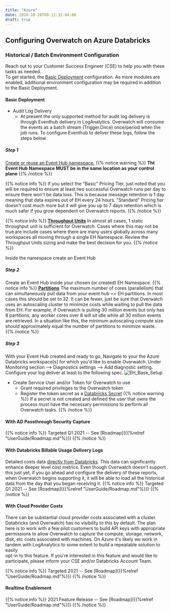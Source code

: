 ```yaml
---
title: "Azure"
date: 2020-10-28T09:12:32-04:00
draft: true
---
```


## Configuring Overwatch on Azure Databricks
### Historical / Batch Environment Configuration
Reach out to your Customer Success Engineer (CSE) to help you with these tasks as needed.
<br>
To get started, the [Basic Deployment](#basic-deployment) configuration. As more modules are enabled, additional
environment configuration may be required in addition to the Basic Deployment.

#### Basic Deployment
* Audit Log Delivery
    * At present the only supported method for audit log delivery is through Eventhub delivery in LogAnalytics. 
    Overwatch will consume the events as a batch stream (Trigger.Once) once/period when the job runs. To configure 
    Eventhub to deliver these logs, follow the steps below.
    
##### Step 1
[Create or reuse an Event Hub namespace.](https://docs.microsoft.com/en-us/azure/event-hubs/event-hubs-create)
{{% notice warning %}}
**Tht Event Hub Namespace MUST be in the same location as your control plane** 
{{% /notice %}}

{{% notice info %}}
If you select the "Basic" Pricing Tier, just noted that you will be required to ensure at least two successful 
Overwatch runs per day to ensure there won't be data loss. This is because message retention is 1 day meaning that 
data expires out of EH every 24 hours. "Standard" Pricing tier doesn't cost much more but 
it will give you up to 7 days retention which is much safer if you grow dependent on Overwatch reports. 
{{% /notice %}}

{{% notice info %}}
[**Throughput Units**](https://docs.microsoft.com/en-us/azure/event-hubs/event-hubs-scalability#throughput-units) 
In almost all cases, 1 static throughput unit is sufficient for Overwatch. Cases where this may not be true are 
include cases where there are many users globally across many workspaces all moving through a single EH Namespace.
Review the Throughput Units sizing and make the best decision for you.
{{% /notice %}}

Inside the namespace create an Event Hub

##### Step 2
Create an Event Hub inside your chosen (or created) EH Namespace.
{{% notice info %}}
[**Partitions**](https://docs.microsoft.com/en-us/azure/event-hubs/event-hubs-scalability#partitions)
The maximum number of cores (parallelism) that can simultaneously pull data from your event hub == EH partitions.
In most cases this should be set to 32. It can be fewer, just be sure that Overwatch uses an autoscaling cluster
to minimize costs while waiting to pull the data from EH. For example, if Overwatch is pulling 30 million events 
but only has 8 partitions, any worker cores over 8 will sit idle while all 30 million events are retrieved. In a 
situation like this, the minimum autoscaling compute size should approximately equal the number of partitions to 
minimize waste.  
{{% /notice %}}

##### Step 3
With your Event Hub created and ready to go, Navigate to your the Azure Databricks workspace[s] for which you'd like 
to enable Overwatch. Under Monitoring section --> Diagnostics settings --> Add diagnostic setting. Configure 
your log deliver at least to the following spec.
![EH_Base_Setup](/images/EnvironmentSetup/EH_BaseConfig.png)


* Create Service User and/or Token for Overwatch to use
    * Grant required privileges to the Overwatch token
    * Register the token secret as a [Databricks Secret](https://docs.databricks.com/security/secrets/index.html)
{{% notice warning %}}
If a secret is not created and defined the user that owns the process must have the necessary permissions to 
perform all Overwatch tasks.
{{% /notice %}}
    
#### With AD Passthrough Security Capture
{{% notice info %}}
Targeted Q1 2021 -- See [Roadmap]({{%relref "UserGuide/Roadmap.md"%}})
{{% /notice %}}

#### With Databricks Billable Usage Delivery Logs
Detailed costs data 
[directly from Databricks](https://docs.databricks.com/administration-guide/account-settings/billable-usage-delivery.html). 
This data can significantly enhance deeper level cost metrics. Even though Overwatch doesn't support this just yet, 
if you go ahead and configure the delivery of these reports, when Overwatch begins supporting it, it will be able
to load all the historical data from the day that you began receiving it. 
{{% notice info %}}
Targeted Q1 2021 -- See [Roadmap]({{%relref "UserGuide/Roadmap.md"%}})
{{% /notice %}}

#### With Cloud Provider Costs
There can be substantial cloud provider costs associated with a cluster. Databricks (and Overwatch) has no visibility 
to this by default. The plan here is to work with a few pilot customers to build API keys with appropriate 
permissions to allow Overwatch to capture the compute, storage, network, disk, etc costs associated with machines. 
On Azure it's likely we work in tandem with LogAnalytics to some extent to build a repeatable solution to easily  
opt-in to this feature. If you're interested in this feature and would like to participate, please inform your CSE 
and/or Databricks Account Team.

{{% notice info %}}
Targeted 2021 -- See [Roadmap]({{%relref "UserGuide/Roadmap.md"%}})
{{% /notice %}}

#### Realtime Enablement
{{% notice info %}}
2021 Feature Release -- See [Roadmap]({{%relref "UserGuide/Roadmap.md"%}})
{{% /notice %}}